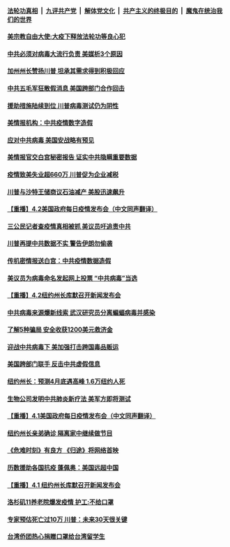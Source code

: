 ####  [法轮功真相](../../../../basic/blob/master/README.md?t=04031730) &nbsp;|&nbsp; [九评共产党](../../../../9ping.md/blob/master/README.md?t=04031730) &nbsp;|&nbsp; [解体党文化](../../../../jtdwh.md/blob/master/README.md?t=04031730)  &nbsp;|&nbsp; [共产主义的终极目的](../../../../gczydzjmd.md/blob/master/README.md?t=04031730) &nbsp;|&nbsp; [魔鬼在统治我们的世界](../../../../mgztzwmdsj.md/blob/master/README.md?t=04031730) 

#### [美宗教自由大使:大疫下释放法轮功等良心犯](../pages/prog203/a102814797.md?t=04031730) 

#### [中共必须对病毒大流行负责 美媒析3个原因](../pages/prog203/a102814732.md?t=04031730) 

#### [加州州长赞扬川普 坦承其需求得到积极回应](../pages/prog203/a102814626.md?t=04031730) 

#### [中共五毛军狂散假消息 美国跨部门合作回击](../pages/prog203/a102814635.md?t=04031730) 

#### [援助措施陆续到位 川普病毒测试仍为阴性](../pages/prog203/a102814613.md?t=04031730) 

#### [美情报机构：中共疫情数字造假](../pages/prog203/a102814597.md?t=04031730) 

#### [应对中共病毒  美国安战略有预见](../pages/prog203/a102814508.md?t=04031730) 

#### [美情报官交白宫秘密报告 证实中共隐瞒重要数据](../pages/prog203/a102814513.md?t=04031730) 

#### [疫情致美失业超660万 川普促为企业减税](../pages/prog203/a102814506.md?t=04031730) 

#### [川普与沙特王储商议石油减产 美股迅速飙升](../pages/prog203/a102814471.md?t=04031730) 

#### [【重播】4.2美国政府每日疫情发布会（中文同声翻译）](../pages/prog203/a102814162.md?t=04031730) 

#### [三公民记者查疫情真相被抓 美议员吁追责中共](../pages/prog203/a102814403.md?t=04031730) 

#### [川普再提中共数据不实 警告伊朗勿偷袭](../pages/prog203/a102814396.md?t=04031730) 

#### [传机密情报送白宫：中共疫情数据造假](../pages/prog203/a102814389.md?t=04031730) 

#### [美议员为病毒命名发起网上投票 “中共病毒”当选](../pages/prog203/a102814357.md?t=04031730) 

#### [【重播】4.2纽约州长库默召开新闻发布会](../pages/prog203/a102814165.md?t=04031730) 

#### [中共病毒来源爆新线索 武汉研究员分离蝙蝠病毒并感染](../pages/prog203/a102813952.md?t=04031730) 

#### [了解5种骗局 安全收获1200美元救济金](../pages/prog203/a102813850.md?t=04031730) 

#### [迎战中共病毒下 美加强打击跨国毒品贩运](../pages/prog203/a102813771.md?t=04031730) 

#### [美国跨部门联手 反击中共虚假信息](../pages/prog203/a102813729.md?t=04031730) 

#### [纽约州长：预测4月底遇高峰 1.6万纽约人死](../pages/prog203/a102813716.md?t=04031730) 

#### [生物公司发明中共肺炎新疗法 美军方即将测试](../pages/prog203/a102813666.md?t=04031730) 

#### [【重播】4.1美国政府每日疫情发布会（中文同声翻译）](../pages/prog203/a102813290.md?t=04031730) 

#### [纽约州长亲弟确诊 隔离家中继续做节目](../pages/prog203/a102813640.md?t=04031730) 

#### [《危难时刻》有良方 《归途》将网络首映](../pages/prog203/a102813576.md?t=04031730) 

#### [历数援助各国抗疫 蓬佩奥：美国远超中国](../pages/prog203/a102813578.md?t=04031730) 

#### [【重播】4.1 纽约州长库默召开新闻发布会](../pages/prog203/a102813298.md?t=04031730) 

#### [洛杉矶11养老院爆发疫情 护工:不给口罩](../pages/prog203/a102813574.md?t=04031730) 

#### [专家预估死亡过10万 川普：未来30天很关键](../pages/prog203/a102813526.md?t=04031730) 

#### [台湾侨团热心捐赠口罩给台湾留学生](../pages/prog203/a102813518.md?t=04031730) 

